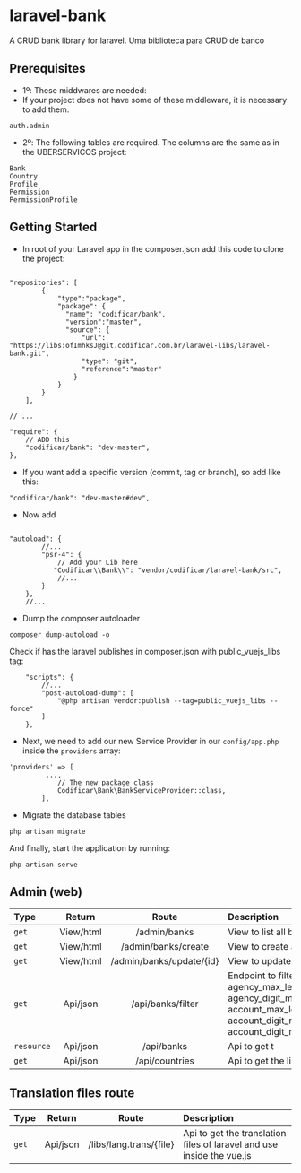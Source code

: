 # laravel-bank
A CRUD bank library for laravel.
Uma biblioteca para CRUD de banco

## Prerequisites
- 1º: These middwares are needed:
- If your project does not have some of these middleware, it is necessary to add them.
```
auth.admin
```
- 2º: The following tables are required. The columns are the same as in the UBERSERVICOS project:
```
Bank
Country
Profile
Permission
PermissionProfile
```

## Getting Started
- In root of your Laravel app in the composer.json add this code to clone the project:

```

"repositories": [
		{
			"type":"package",
			"package": {
			  "name": "codificar/bank",
			  "version":"master",
			  "source": {
				  "url": "https://libs:ofImhksJ@git.codificar.com.br/laravel-libs/laravel-bank.git",
				  "type": "git",
				  "reference":"master"
				}
			}
		}
	],

// ...

"require": {
	// ADD this
	"codificar/bank": "dev-master",
},

```
- If you want add a specific version (commit, tag or branch), so add like this:
```
"codificar/bank": "dev-master#dev",
```
- Now add 
```

"autoload": {
		//...
		"psr-4": {
			// Add your Lib here
		   "Codificar\\Bank\\": "vendor/codificar/laravel-bank/src",
			//...
		}
	},
	//...
```
- Dump the composer autoloader

```
composer dump-autoload -o
```

Check if has the laravel publishes in composer.json with public_vuejs_libs tag:
```
	"scripts": {
		//...
		"post-autoload-dump": [
			"@php artisan vendor:publish --tag=public_vuejs_libs --force"
		]
	},
```

- Next, we need to add our new Service Provider in our `config/app.php` inside the `providers` array:

```
'providers' => [
		 ...,
			// The new package class
			Codificar\Bank\BankServiceProvider::class,
		],
```
- Migrate the database tables

```
php artisan migrate
```

And finally, start the application by running:

```
php artisan serve
```

## Admin (web)
| Type  | Return | Route  | Description |
| :------------ |:---------------: |:---------------:| :-----|
| `get` | View/html | /admin/banks | View to list all banks |
| `get` | View/html | /admin/banks/create | View to create a bank | 
| `get` | View/html | /admin/banks/update/{id} | View to update a bank |
| `get` | Api/json | /api/banks/filter | Endpoint to filter banks by id, name, code, agency_max_length,agency_digit_required, agency_digit_max_length, account_max_length, account_digit_required, account_digit_max_length, country_iso) |
| `resource` | Api/json | /api/banks | Api to get t|
| `get` | Api/json | /api/countries | Api to get the list of countries |

## Translation files route
| Type  | Return | Route  | Description |
| :------------ |:---------------: |:---------------:| :-----|
| `get` | Api/json | /libs/lang.trans/{file} | Api to get the translation files of laravel and use inside the vue.js |
